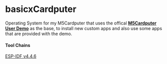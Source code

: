 # basicxCardputer

Operating System for my M5Cardputer that uses the offical [**M5Cardputer User Demo**](https://github.com/m5stack/M5Cardputer-UserDemo) as the base, to install new custom apps and also use some apps that are provided with the demo.

#### Tool Chains

[ESP-IDF v4.4.6](https://docs.espressif.com/projects/esp-idf/en/v4.4.6/esp32/index.html)
